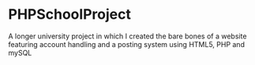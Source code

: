 # PHPSchoolProject
A longer university project in which I created the bare bones of a website featuring account handling and a posting system using HTML5, PHP and mySQL
